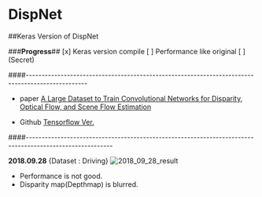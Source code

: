 # DispNet
##Keras Version of DispNet

###**Progress**##
[x] Keras version compile
[ ] Performance like original
[ ] (Secret)

####<SOURCE>-------------------------------------------------------------------------------------------------

- paper
[A Large Dataset to Train Convolutional Networks for Disparity, Optical Flow, and Scene Flow Estimation](https://arxiv.org/pdf/1512.02134.pdf)

- Github
[Tensorflow Ver.](https://github.com/ZhijianJiang/DispNet-TensorFlow)

####---------------------------------------------------------------------------------------------------------

**2018.09.28**
{Dataset : Driving}
![2018_09_28_result](https://user-images.githubusercontent.com/28497918/46512057-06831d00-c88d-11e8-823c-6ebdc4866045.png)

- Performance is not good.
- Disparity map(Depthmap) is blurred.

